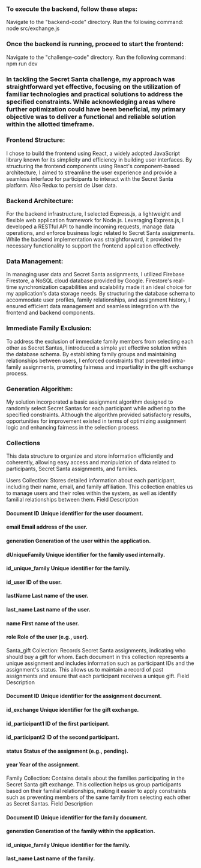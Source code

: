 ### To execute the backend, follow these steps:

Navigate to the "backend-code" directory.
Run the following command:
node src/exchange.js

### Once the backend is running, proceed to start the frontend:

Navigate to the "challenge-code" directory.
Run the following command:
npm run dev

### In tackling the Secret Santa challenge, my approach was straightforward yet effective, focusing on the utilization of familiar technologies and practical solutions to address the specified constraints. While acknowledging areas where further optimization could have been beneficial, my primary objective was to deliver a functional and reliable solution within the allotted timeframe.

### Frontend Structure:
I chose to build the frontend using React, a widely adopted JavaScript library known for its simplicity and efficiency in building user interfaces. By structuring the frontend components using React's component-based architecture, I aimed to streamline the user experience and provide a seamless interface for participants to interact with the Secret Santa platform. Also Redux to persist de User data.

### Backend Architecture:
For the backend infrastructure, I selected Express.js, a lightweight and flexible web application framework for Node.js. Leveraging Express.js, I developed a RESTful API to handle incoming requests, manage data operations, and enforce business logic related to Secret Santa assignments. While the backend implementation was straightforward, it provided the necessary functionality to support the frontend application effectively.

### Data Management:
In managing user data and Secret Santa assignments, I utilized Firebase Firestore, a NoSQL cloud database provided by Google. Firestore's real-time synchronization capabilities and scalability made it an ideal choice for my application's data storage needs. By structuring the database schema to accommodate user profiles, family relationships, and assignment history, I ensured efficient data management and seamless integration with the frontend and backend components.

### Immediate Family Exclusion:
To address the exclusion of immediate family members from selecting each other as Secret Santas, I introduced a simple yet effective solution within the database schema. By establishing family groups and maintaining relationships between users, I enforced constraints that prevented intra-family assignments, promoting fairness and impartiality in the gift exchange process.

### Generation Algorithm:
My solution incorporated a basic assignment algorithm designed to randomly select Secret Santas for each participant while adhering to the specified constraints. Although the algorithm provided satisfactory results, opportunities for improvement existed in terms of optimizing assignment logic and enhancing fairness in the selection process.

### Collections

This data structure to organize and store information efficiently and coherently, allowing easy access and manipulation of data related to participants, Secret Santa assignments, and families.

Users Collection:
Stores detailed information about each participant, 
including their name, email, and family affiliation. 
This collection enables us to manage users and their roles within the system, as well as identify familial relationships between them.
Field	Description
#### Document ID	Unique identifier for the user document.
#### email	Email address of the user.
#### generation	Generation of the user within the application.
#### dUniqueFamily	Unique identifier for the family used internally.
#### id_unique_family	Unique identifier for the family.
#### id_user	ID of the user.
#### lastName	Last name of the user.
#### last_name	Last name of the user.
#### name	First name of the user.
#### role	Role of the user (e.g., user).
Santa_gift Collection:
Records Secret Santa assignments, indicating who should buy a gift for whom. 
Each document in this collection represents a unique assignment and includes information such as participant IDs and the assignment's status.
This allows us to maintain a record of past assignments and ensure that each participant receives a unique gift.
Field	Description
#### Document ID	Unique identifier for the assignment document.
#### id_exchange	Unique identifier for the gift exchange.
#### id_participant1	ID of the first participant.
#### id_participant2	ID of the second participant.
#### status	Status of the assignment (e.g., pending).
#### year	Year of the assignment.
Family Collection: 
Contains details about the families participating in the Secret Santa gift exchange.
This collection helps us group participants based on their familial relationships, making it easier to apply constraints such as preventing members of the same family from selecting each other as Secret Santas.
Field	Description
#### Document ID	Unique identifier for the family document.
#### generation	Generation of the family within the application.
#### id_unique_family	Unique identifier for the family.
#### last_name	Last name of the family.  
